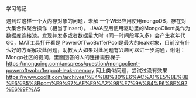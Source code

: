 学习笔记

遇到过这样一个大内存对象的问题，未解
一个WEB应用使用mongoDB，存在对大集合做聚合操作（相当于insert）。
JAVA应用使用驱动里的MongoClient类作为数据库连接池，发现并发多或者数据量大时（同一时间段写入多）会产生老年代GC，MAT工具打开看是 PowerOfTwoBufferPool是最大的leak对象，目前没有什么好的方案解决此问题，助教大大如果对此问题有兴趣可以进一步沟通，谢谢：
Mongo社区的提问，里面回答的人的连接需要梯子
https://mongoing.com/anspress/question/mongoclient-poweroftwobufferpool-leak-memory
网上类似问题，尝试过没有效果
https://www.coollf.com/archives/%E4%B8%80%E6%AC%A1%E5%8E%8B%E6%B5%8Boom%E9%97%AE%E9%A2%98%E7%9A%84%E6%8E%92%E6%9F%A5
